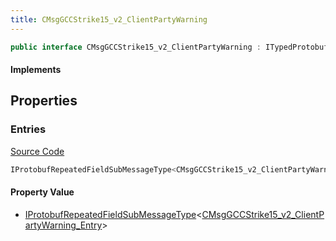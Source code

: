 ```yaml
---
title: CMsgGCCStrike15_v2_ClientPartyWarning
---
```


```csharp
public interface CMsgGCCStrike15_v2_ClientPartyWarning : ITypedProtobuf<CMsgGCCStrike15_v2_ClientPartyWarning>, INativeHandle
```

#### Implements

## Properties

### Entries

[Source Code](https://github.com/swiftly-solution/swiftlys2/blob/beta/managed/src/SwiftlyS2.Generated/Protobufs/Interfaces/CMsgGCCStrike15_v2_ClientPartyWarning.cs#L13)

```csharp
IProtobufRepeatedFieldSubMessageType<CMsgGCCStrike15_v2_ClientPartyWarning_Entry> Entries { get; }
```

#### Property Value

- [IProtobufRepeatedFieldSubMessageType](/docs/api/shared/netmessages/iprotobufrepeatedfieldsubmessagetype-1)<[CMsgGCCStrike15_v2_ClientPartyWarning_Entry](/docs/api/shared/protobufdefinitions/cmsggccstrike15_v2_clientpartywarning_entry)>

